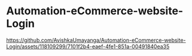 # Automation-eCommerce-website-Login
https://github.com/AvishkaUmayanga/Automation-eCommerce-website-Login/assets/118109299/7101f2b4-eaef-4fe1-851a-00491840ea35



